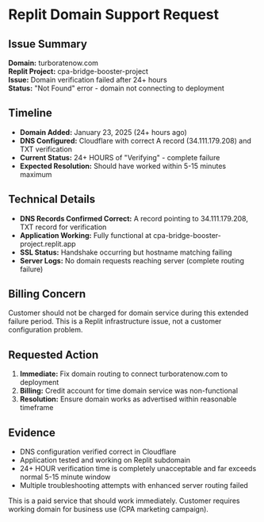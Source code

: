 # Replit Domain Support Request

## Issue Summary
**Domain:** turboratenow.com  
**Replit Project:** cpa-bridge-booster-project  
**Issue:** Domain verification failed after 24+ hours  
**Status:** "Not Found" error - domain not connecting to deployment  

## Timeline
- **Domain Added:** January 23, 2025 (24+ hours ago)
- **DNS Configured:** Cloudflare with correct A record (34.111.179.208) and TXT verification
- **Current Status:** 24+ HOURS of "Verifying" - complete failure
- **Expected Resolution:** Should have worked within 5-15 minutes maximum

## Technical Details
- **DNS Records Confirmed Correct:** A record pointing to 34.111.179.208, TXT record for verification
- **Application Working:** Fully functional at cpa-bridge-booster-project.replit.app
- **SSL Status:** Handshake occurring but hostname matching failing
- **Server Logs:** No domain requests reaching server (complete routing failure)

## Billing Concern
Customer should not be charged for domain service during this extended failure period. This is a Replit infrastructure issue, not a customer configuration problem.

## Requested Action
1. **Immediate:** Fix domain routing to connect turboratenow.com to deployment
2. **Billing:** Credit account for time domain service was non-functional
3. **Resolution:** Ensure domain works as advertised within reasonable timeframe

## Evidence
- DNS configuration verified correct in Cloudflare
- Application tested and working on Replit subdomain
- 24+ HOUR verification time is completely unacceptable and far exceeds normal 5-15 minute window
- Multiple troubleshooting attempts with enhanced server routing failed

This is a paid service that should work immediately. Customer requires working domain for business use (CPA marketing campaign).